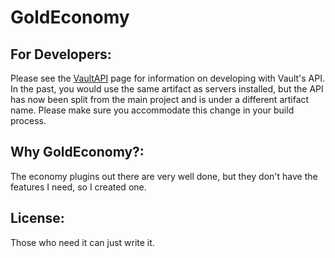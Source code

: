 # GoldEconomy

  ## For Developers:
  Please see the [VaultAPI](https://github.com/MilkBowl/VaultAPI) page for information on developing with Vault's API. In the past, you would use the same artifact as servers installed, but the API has now been split from the main project and is under a different artifact name. Please make sure you           accommodate this change in your build process.


  ## Why GoldEconomy?:
  The economy plugins out there are very well done, but they don't have the features I need, so I created one.


  ## License:
  Those who need it can just write it.
